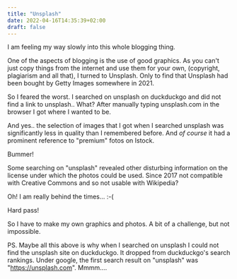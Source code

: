 ```yaml
---
title: "Unsplash"
date: 2022-04-16T14:35:39+02:00
draft: false
---
```


I am feeling my way slowly into this whole blogging thing. 

One of the aspects of blogging is the use of good graphics.
As you can't just copy things from the internet and use them for your own, (copyright, plagiarism and all that), I turned to Unsplash. Only to find that Unsplash had been bought by Getty Images somewhere in 2021.

So I feared the worst. I searched on unsplash on duckduckgo and did not find a link to unsplash.. What?  After manually typing unsplash.com in the browser I got where I wanted to be.

And yes.. the selection of images that I got when I searched unsplash was significantly less in quality than I remembered before. And _of course_ it had a prominent reference to "premium" fotos on Istock.

Bummer!

Some searching on "unsplash" revealed other disturbing information on the license under which the photos could be used.
Since 2017 not compatible with Creative Commons and so not usable with Wikipedia? 

Oh! I am really behind the times... :-(

Hard pass!

So I have to make my own graphics and photos. A bit of a challenge, but not impossible.

PS. Maybe all this above is why when I searched on unsplash I could not find the unsplash site on duckduckgo. It dropped from duckduckgo's search rankings. Under google, the first search result on "unsplash" was "https://unsplash.com". Mmmm....


